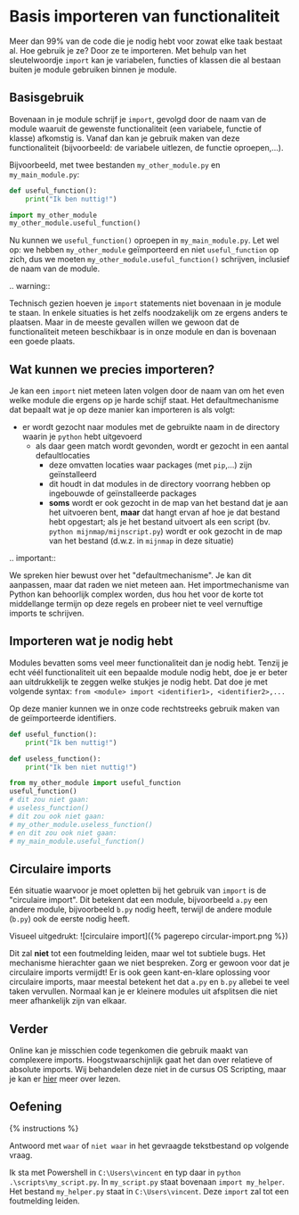 # Basis importeren van functionaliteit
Meer dan 99% van de code die je nodig hebt voor zowat elke taak bestaat al. Hoe gebruik je ze? Door ze te importeren. Met behulp van het sleutelwoordje `import` kan je variabelen, functies of klassen die al bestaan buiten je module gebruiken binnen je module.

## Basisgebruik
Bovenaan in je module schrijf je `import`, gevolgd door de naam van de module waaruit de gewenste functionaliteit (een variabele, functie of klasse) afkomstig is. Vanaf dan kan je gebruik maken van deze functionaliteit (bijvoorbeeld: de variabele uitlezen, de functie oproepen,...).

Bijvoorbeeld, met twee bestanden `my_other_module.py` en `my_main_module.py`:

```python
def useful_function():
    print("Ik ben nuttig!")
```

```python
import my_other_module
my_other_module.useful_function()
```

Nu kunnen we `useful_function()` oproepen in `my_main_module.py`. Let wel op: we hebben `my_other_module` geïmporteerd en niet `useful_function` op zich, dus we moeten `my_other_module.useful_function()` schrijven, inclusief de naam van de module.

.. warning::

   Technisch gezien hoeven je `import` statements niet bovenaan in je module te staan. In enkele situaties is het zelfs noodzakelijk om ze ergens anders te plaatsen. Maar in de meeste gevallen willen we gewoon dat de functionaliteit meteen beschikbaar is in onze module en dan is bovenaan een goede plaats.

## Wat kunnen we precies importeren?
Je kan een `import` niet meteen laten volgen door de naam van om het even welke module die ergens op je harde schijf staat. Het defaultmechanisme dat bepaalt wat je op deze manier kan importeren is als volgt:

- er wordt gezocht naar modules met de gebruikte naam in de directory waarin je `python` hebt uitgevoerd
  - als daar geen match wordt gevonden, wordt er gezocht in een aantal defaultlocaties
    - deze omvatten locaties waar packages (met `pip`,...) zijn geïnstalleerd
    - dit houdt in dat modules in de directory voorrang hebben op ingebouwde of geïnstalleerde packages
    - **soms** wordt er ook gezocht in de map van het bestand dat je aan het uitvoeren bent, **maar** dat hangt ervan af hoe je dat bestand hebt opgestart; als je het bestand uitvoert als een script (bv. `python mijnmap/mijnscript.py`) wordt er ook gezocht in de map van het bestand (d.w.z. in `mijnmap` in deze situatie)

.. important::

   We spreken hier bewust over het "defaultmechanisme". Je kan dit aanpassen, maar dat raden we niet meteen aan. Het importmechanisme van Python kan behoorlijk complex worden, dus hou het voor de korte tot middellange termijn op deze regels en probeer niet te veel vernuftige imports te schrijven.

## Importeren wat je nodig hebt
Modules bevatten soms veel meer functionaliteit dan je nodig hebt. Tenzij je echt véél functionaliteit uit een bepaalde module nodig hebt, doe je er beter aan uitdrukkelijk te zeggen welke stukjes je nodig hebt. Dat doe je met volgende syntax: `from <module> import <identifier1>, <identifier2>,...`

Op deze manier kunnen we in onze code rechtstreeks gebruik maken van de geïmporteerde identifiers.

```python
def useful_function():
    print("Ik ben nuttig!")

def useless_function():
    print("Ik ben niet nuttig!")
```

```python
from my_other_module import useful_function
useful_function()
# dit zou niet gaan:
# useless_function()
# dit zou ook niet gaan:
# my_other_module.useless_function()
# en dit zou ook niet gaan:
# my_main_module.useful_function()
```

## Circulaire imports
Eén situatie waarvoor je moet opletten bij het gebruik van `import` is de "circulaire import". Dit betekent dat een module, bijvoorbeeld `a.py` een andere module, bijvoorbeeld `b.py` nodig heeft, terwijl de andere module (`b.py`) ook de eerste nodig heeft.

Visueel uitgedrukt:
![circulaire import]({% pagerepo circular-import.png %})

Dit zal **niet** tot een foutmelding leiden, maar wel tot subtiele bugs. Het mechanisme hierachter gaan we niet bespreken. Zorg er gewoon voor dat je circulaire imports vermijdt! Er is ook geen kant-en-klare oplossing voor circulaire imports, maar meestal betekent het dat `a.py` en `b.py` allebei te veel taken vervullen. Normaal kan je er kleinere modules uit afsplitsen die niet meer afhankelijk zijn van elkaar.

## Verder
Online kan je misschien code tegenkomen die gebruik maakt van complexere imports. Hoogstwaarschijnlijk gaat het dan over relatieve of absolute imports. Wij behandelen deze niet in de cursus OS Scripting, maar je kan er [hier](https://realpython.com/absolute-vs-relative-python-imports/) meer over lezen.

## Oefening
{% instructions %}

Antwoord met `waar` of `niet waar` in het gevraagde tekstbestand op volgende vraag.

Ik sta met Powershell in `C:\Users\vincent` en typ daar in `python .\scripts\my_script.py`. In `my_script.py` staat bovenaan `import my_helper`. Het bestand `my_helper.py` staat in `C:\Users\vincent`. Deze `import` zal tot een foutmelding leiden.
